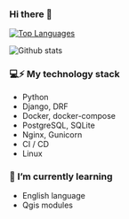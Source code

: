 ### Hi there 👋

<!--

**2artem/2artem** is a ✨ _special_ ✨ repository because its `README.md` (this file) appears on your GitHub profile.
Here are some ideas to get you started:
- 🔭 I’m currently working on ...
- 🌱 I’m currently learning ...
- 👯 I’m looking to collaborate on ...
- 🤔 I’m looking for help with ...
- 💬 Ask me about ...
- 📫 How to reach me: ...
- 😄 Pronouns: ...
- ⚡ Fun fact: ...

-->

[![Top Languages](https://github-readme-stats.vercel.app/api/top-langs/?username=2artem&layout=compact)]()

![Github stats](https://github-readme-stats.vercel.app/api?username=2artem&show_icons=true&include_all_commits=true&count_private=true)

### 💻⚡ My technology stack
 - Python
 - Django, DRF
 - Docker, docker-compose
 - PostgreSQL, SQLite
 - Nginx, Gunicorn
 - CI / CD
 - Linux

### 🌱 I’m currently learning
 - English language
 - Qgis modules
